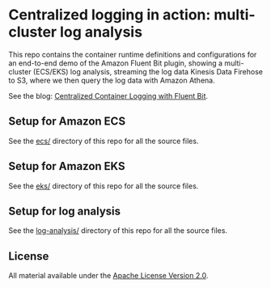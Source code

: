 # Centralized logging in action: multi-cluster log analysis

This repo contains the container runtime definitions and configurations for an
end-to-end demo of the Amazon Fluent Bit plugin, showing a multi-cluster (ECS/EKS)
log analysis, streaming the log data Kinesis Data Firehose to S3, where we then
query the log data with Amazon Athena.

See the blog: [Centralized Container Logging with Fluent Bit](https://aws.amazon.com/blogs/opensource/centralized-container-logging-fluent-bit/).

## Setup for Amazon ECS

See the [ecs/](ecs/) directory of this repo for all the source files.

## Setup for Amazon EKS

See the [eks/](eks/) directory of this repo for all the source files.

## Setup for log analysis

See the [log-analysis/](log-analysis/) directory of this repo for all the source files.

## License

All material available under the [Apache License Version 2.0](LICENSE).
